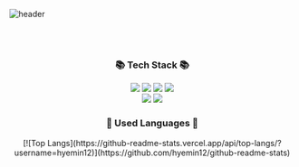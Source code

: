 ![header](https://capsule-render.vercel.app/api?type=waving&color=auto&height=300&section=header&text=HYEMIN&fontSize=50)

<br>
<br>

  <h3 align="center">📚 Tech Stack 📚</h3>
  <p align="center">
  <img src="https://img.shields.io/badge/Html5-orange?style=flat-square&logo=html5&logoColor=white"/>
  <img src="https://img.shields.io/badge/CSS3-blue?style=flat-square&logo=css3&logoColor=white"/>
  <img src="https://img.shields.io/badge/Javascript-FFCA28?style=flat-square&logo=javascript&logoColor=white"/>
  <img src="https://img.shields.io/badge/React-61dafb?style=flat-square&logo=React&logoColor=white"/>
  <br>
  <img src="https://img.shields.io/badge/Adobe Photoshop-31A8FF?style=flat-square&logo=photoshop&logoColor=white"/>
  <img src="https://img.shields.io/badge/Adobe Illustrator-FF9A00?style=flat-square&logo=photoshop&logoColor=white"/>
  </p>

<h3 align="center">🌈 Used Languages 🌈</h3>
<p align="center">
  [![Top Langs](https://github-readme-stats.vercel.app/api/top-langs/?username=hyemin12)](https://github.com/hyemin12/github-readme-stats)
</p>

  <br>
  <br>

  

